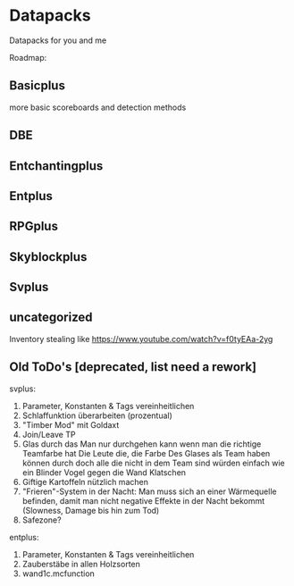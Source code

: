 # Datapacks
Datapacks for you and me

Roadmap:

## Basicplus
more basic scoreboards and detection methods

## DBE

## Entchantingplus

## Entplus

## RPGplus

## Skyblockplus

## Svplus

## uncategorized
Inventory stealing like https://www.youtube.com/watch?v=f0tyEAa-2yg

## Old ToDo's [deprecated, list need a rework]

svplus:
1. Parameter, Konstanten & Tags vereinheitlichen
2. Schlaffunktion überarbeiten (prozentual)
3. "Timber Mod" mit Goldaxt
4. Join/Leave TP
5. Glas durch das Man nur durchgehen kann wenn man die richtige Teamfarbe hat
Die Leute die, die Farbe Des Glases als Team haben können durch doch alle die nicht in dem Team sind würden einfach wie ein Blinder Vogel gegen die Wand Klatschen
6. Giftige Kartoffeln nützlich machen
7. "Frieren"-System in der Nacht:
Man muss sich an einer Wärmequelle befinden, damit man nicht negative Effekte in der Nacht bekommt (Slowness, Damage bis hin zum Tod)
8. Safezone?

entplus:
1. Parameter, Konstanten & Tags vereinheitlichen
2. Zauberstäbe in allen Holzsorten
3. wand1c.mcfunction
